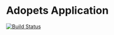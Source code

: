 # Adopets Application


[![Build Status](https://travis-ci.org/Adopets/application.svg?branch=master
)](https://travis-ci.org/Adopets/application)
